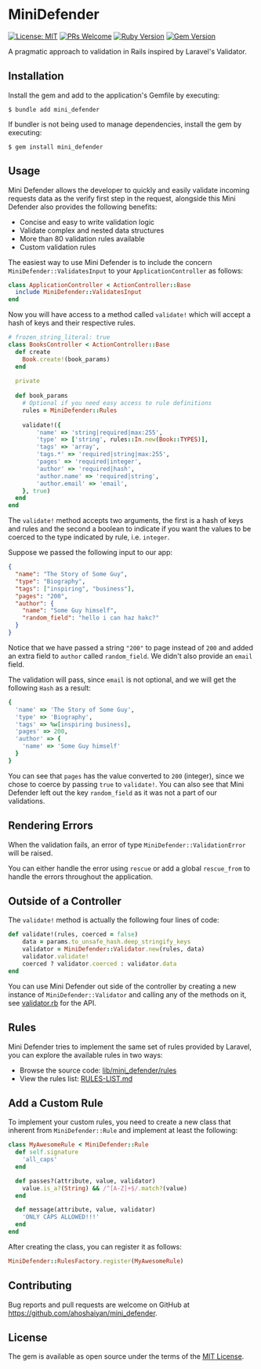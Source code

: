 # MiniDefender
[![License: MIT](https://img.shields.io/badge/License-MIT-yellow.svg)](https://opensource.org/licenses/MIT)
[![PRs Welcome](https://img.shields.io/badge/PRs-welcome-yellowgreen.svg)](http://makeapullrequest.com)
[![Ruby Version](https://img.shields.io/badge/ruby-%3E%3D%202.7.0-red.svg)](https://www.ruby-lang.org/)
[![Gem Version](https://img.shields.io/badge/gem-v0.6.5-lightblue.svg)](https://rubygems.org/gems/mini_defender/versions/0.6.5)

A pragmatic approach to validation in Rails inspired by Laravel's Validator.


## Installation

Install the gem and add to the application's Gemfile by executing:

    $ bundle add mini_defender

If bundler is not being used to manage dependencies, install the gem by executing:

    $ gem install mini_defender


## Usage

Mini Defender allows the developer to quickly and easily validate incoming requests data as the verify first step
in the request, alongside this Mini Defender also provides the following benefits:

- Concise and easy to write validation logic
- Validate complex and nested data structures
- More than 80 validation rules available
- Custom validation rules

The easiest way to use Mini Defender is to include the concern `MiniDefender::ValidatesInput` to your
`ApplicationController` as follows:

```ruby
class ApplicationController < ActionController::Base
  include MiniDefender::ValidatesInput
end
```

Now you will have access to a method called `validate!` which will accept a hash of keys and their respective rules.

```ruby
# frozen_string_literal: true
class BooksController < ActionController::Base
  def create
    Book.create!(book_params)
  end
  
  private
  
  def book_params
    # Optional if you need easy access to rule definitions
    rules = MiniDefender::Rules
    
    validate!({
        'name' => 'string|required|max:255',
        'type' => ['string', rules::In.new(Book::TYPES)],
        'tags' => 'array',
        'tags.*' => 'required|string|max:255',
        'pages' => 'required|integer',
        'author' => 'required|hash',
        'author.name' => 'required|string',
        'author.email' => 'email',
    }, true)
  end
end
```

The `validate!` method accepts two arguments, the first is a hash of keys and rules and the second a boolean to indicate
if you want the values to be coerced to the type indicated by rule, i.e. `integer`.

Suppose we passed the following input to our app:

```json
{
  "name": "The Story of Some Guy",
  "type": "Biography",
  "tags": ["inspiring", "business"],
  "pages": "200",
  "author": {
    "name": "Some Guy himself",
    "random_field": "hello i can haz hakc?"
  }
}
```

Notice that we have passed a string `"200"` to page instead of `200` and added an extra field to `author` called `random_field`.
We didn't also provide an `email` field.

The validation will pass, since `email` is not optional, and we will get the following `Hash` as a result:

```Ruby
{
  'name' => 'The Story of Some Guy',
  'type' => 'Biography',
  'tags' => %w[inspiring business],
  'pages' => 200,
  'author' => {
    'name' => 'Some Guy himself'
  }
}
```

You can see that `pages` has the value converted to `200` (integer), since we chose to coerce by passing `true` to `validate!`.
You can also see that Mini Defender left out the key `random_field` as it was not a part of our validations.


## Rendering Errors

When the validation fails, an error of type `MiniDefender::ValidationError` will be raised.

You can either handle the error using `rescue` or add a global `rescue_from` to handle the errors throughout the application.


## Outside of a Controller

The `validate!` method is actually the following four lines of code:

```ruby
def validate!(rules, coerced = false)
    data = params.to_unsafe_hash.deep_stringify_keys
    validator = MiniDefender::Validator.new(rules, data)
    validator.validate!
    coerced ? validator.coerced : validator.data
end
```

You can use Mini Defender out side of the controller by creating a new instance of `MiniDefender::Validator` and calling
any of the methods on it, see [validator.rb](./lib/mini_defender/validator.rb) for the API.
 

## Rules

Mini Defender tries to implement the same set of rules provided by Laravel, you can explore the available rules in two ways:

- Browse the source code: [lib/mini_defender/rules](./lib/mini_defender/rules)
- View the rules list: [RULES-LIST.md](RULES-LIST.md)
## Add a Custom Rule

To implement your custom rules, you need to create a new class that inherent from `MiniDefender::Rule` and implement
at least the following:

```ruby
class MyAwesomeRule < MiniDefender::Rule
  def self.signature
    'all_caps'
  end

  def passes?(attribute, value, validator)
    value.is_a?(String) && /^[A-Z]+$/.match?(value)
  end

  def message(attribute, value, validator)
    'ONLY CAPS ALLOWED!!!'
  end
end
```

After creating the class, you can register it as follows:

```ruby
MiniDefender::RulesFactory.register(MyAwesomeRule)
```


## Contributing

Bug reports and pull requests are welcome on GitHub at https://github.com/ahoshaiyan/mini_defender.

## License

The gem is available as open source under the terms of the [MIT License](./LICENSE.md).
